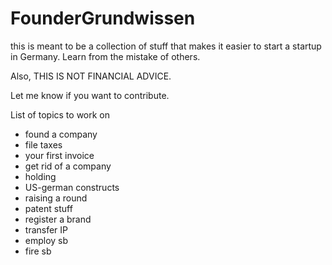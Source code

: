 # FounderGrundwissen

this is meant to be a collection of stuff that makes it easier to start a startup in Germany. Learn from the mistake of others.

Also, THIS IS NOT FINANCIAL ADVICE.

Let me know if you want to contribute.

List of topics to work on
- found a company
- file taxes
- your first invoice
- get rid of a company
- holding
- US-german constructs
- raising a round
- patent stuff
- register a brand
- transfer IP
- employ sb
- fire sb
